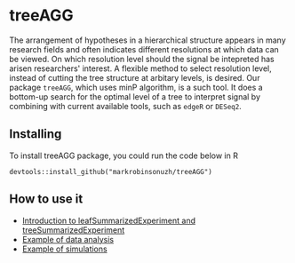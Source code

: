  

# treeAGG

The arrangement of hypotheses in a hierarchical structure appears in many research fields and often indicates different resolutions at which data can be viewed. On which resolution level should the signal be intepreted has arisen researchers' interest. A flexible method to select resolution level, instead of cutting the tree structure at arbitary levels, is desired. Our package `treeAGG`, which uses minP algorithm, is a such tool. It does a bottom-up search for the optimal level of a tree to interpret signal by combining with current available tools, such as `edgeR` or `DESeq2`.


## Installing

To install treeAGG package, you could run the code below in R

```
devtools::install_github("markrobinsonuzh/treeAGG")
```

## How to use it

* [Introduction to leafSummarizedExperiment and treeSummarizedExperiment](https://github.com/markrobinsonuzh/treeAGG/blob/master/vignettes/Introduction_to_leafSummarizedExperiment_and_treeSummarizedExperiment.Rmd)
* [Example of data analysis](https://github.com/markrobinsonuzh/treeAGG/blob/master/vignettes/Example_of_data_analysis.Rmd)
* [Example of simulations](https://github.com/markrobinsonuzh/treeAGG/blob/master/vignettes/Example_of_simulations.Rmd)

